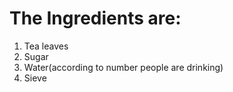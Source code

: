 # The Ingredients are:


1. Tea leaves
2. Sugar
3. Water(according to number people are drinking)
4. Sieve

